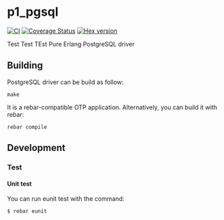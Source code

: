 # p1_pgsql

[![CI](https://github.com/processone/p1_pgsql/actions/workflows/ci.yml/badge.svg?branch=master)](https://github.com/processone/p1_pgsql/actions/workflows/ci.yml)
[![Coverage Status](https://coveralls.io/repos/processone/p1_pgsql/badge.svg?branch=master&service=github)](https://coveralls.io/github/processone/p1_pgsql?branch=master)
[![Hex version](https://img.shields.io/hexpm/v/p1_pgsql.svg "Hex version")](https://hex.pm/packages/p1_pgsql)

Test Test TEst Pure Erlang PostgreSQL driver

## Building

PostgreSQL driver can be build as follow:

    make

It is a rebar-compatible OTP application. Alternatively, you can build
it with rebar:

    rebar compile

## Development

### Test

#### Unit test

You can run eunit test with the command:

    $ rebar eunit
